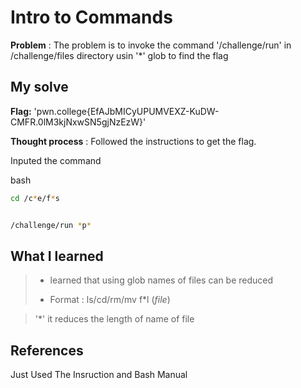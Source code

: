 




# Intro to Commands 

**Problem** : The problem is to invoke  the command '/challenge/run' in /challenge/files directory usin '*' glob to find the flag

## My solve

**Flag:** 'pwn.college{EfAJbMICyUPUMVEXZ-KuDW-CMFR.0lM3kjNxwSN5gjNzEzW}'

**Thought process** :   Followed the instructions  to get the flag.

Inputed the command


bash
```bash
cd /c*e/f*s


/challenge/run *p*
```


## What I learned
>* learned  that using glob names of files can be reduced
>
>
>* Format : ls/cd/rm/mv  f*l     (*file*)
>
>

> '*' it reduces the length of name of file
> 
>  

## References
Just Used The Insruction and Bash Manual

